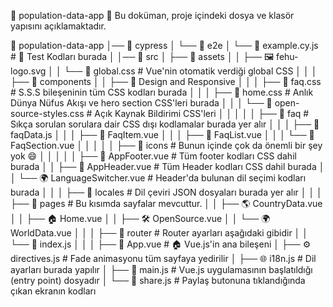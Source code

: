 📂 population-data-app
📌 Bu doküman, proje içindeki dosya ve klasör yapısını açıklamaktadır.

📂 population-data-app
│── 📂 cypress
│ └── 📂 e2e
│ └── 📄 example.cy.js # 🧪 Test Kodları burada
│
│── 📂 src
│ ├── 📂 assets
│ │ ├── 🖼️ fehu-logo.svg
│ │ └── 🎨 global.css # Vue'nin otomatik verdiği global CSS
│ │
│ ├── 📂 components
│ │ ├── 📂 Design and Responsive
│ │ │ ├── 🎨 faq.css # S.S.S bileşeninin tüm CSS kodları burada
│ │ │ ├── 🎨 home.css # Anlık Dünya Nüfus Akışı ve hero section CSS'leri burada
│ │ │ └── 🎨 open-source-styles.css # Açık Kaynak Bildirimi CSS'leri
│ │ │
│ │ ├── 📂 faq # Sıkça sorulan sorulara dair CSS dışı kodlamalar burada yer alır
│ │ │ ├── 📜 faqData.js
│ │ │ ├── 📜 FaqItem.vue
│ │ │ ├── 📜 FaqList.vue
│ │ │ └── 📜 FaqSection.vue
│ │ │
│ │ ├── 📂 icons # Bunun içinde çok da önemli bir şey yok 😄
│ │ │
│ │ ├── 🧩 AppFooter.vue # Tüm footer kodları CSS dahil burada
│ │ ├── 🧩 AppHeader.vue # Tüm Header kodları CSS dahil burada
│ │ └── 🌍 LanguageSwitcher.vue # Header'da bulunan dil seçimi kodları burada
│ │
│ ├── 📂 locales # Dil çeviri JSON dosyaları burada yer alır
│ │
│ ├── 📂 pages # Bu kısımda sayfalar mevcuttur.
│ │ ├── 🌎 CountryData.vue
│ │ ├── 🏠 Home.vue
│ │ ├── 🛠️ OpenSource.vue
│ │ └── 🌍 WorldData.vue
│ │
│ ├── 📂 router # Router ayarları aşağıdaki gibidir
│ │ └── 🔗 index.js
│ │
│ ├── 📜 App.vue # 🏠 Vue.js'in ana bileşeni
│ ├── ⚙️ directives.js # Fade animasyonu tüm sayfaya yedirilir
│ ├── 🌐 i18n.js # Dil ayarları burada yapılır
│ ├── 🚀 main.js # Vue.js uygulamasının başlatıldığı (entry point) dosyadır
│ └── 🔄 share.js # Paylaş butonuna tıklandığında çıkan ekranın kodları
